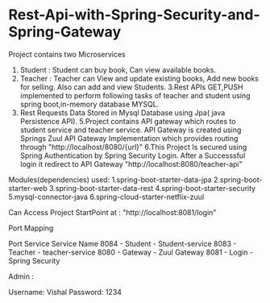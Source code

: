 # Rest-Api-with-Spring-Security-and-Spring-Gateway


Project contains two Microservices 
1. Student : Student can buy book, Can view available books.
2. Teacher : Teacher can   View  and update existing books, Add new books for selling. Also can add and view Students.
3.Rest APIs GET,PUSH implemented to perform following tasks of teacher and student using spring boot,in-memory database MYSQL.
4. Rest Requests Data Stored in Mysql Database using Jpa( java Persistence API).
5.Project contains API gateway which routes to student service and teacher service. API Gateway is created using 
Springs Zuul API Gateway Implementation which provides  routing 
through    "http://localhost/8080/{url}"
6.This Project Is secured using Spring Authentication by Spring Security Login. After a Successsful login it redirect 
to API Gateway  "http://localhost:8080/teacher-api"


Modules(dependencies) used:
1.spring-boot-starter-data-jpa
2.spring-boot-starter-web
3.spring-boot-starter-data-rest
4.spring-boot-starter-security
5.mysql-connector-java
6.spring-cloud-starter-netflix-zuul


Can Access Project StartPoint at :
        "http://localhost:8081/login"
        
Port Mapping

Port     Service      Service Name
8084  -  Student  -  Student-service
8083  -  Teacher  -  teacher-service
8080  -  Gateway  -  Zuul Gateway 
8081  -   Login   -  Spring Security

Admin :

 Username:  Vishal
 Password: 1234




